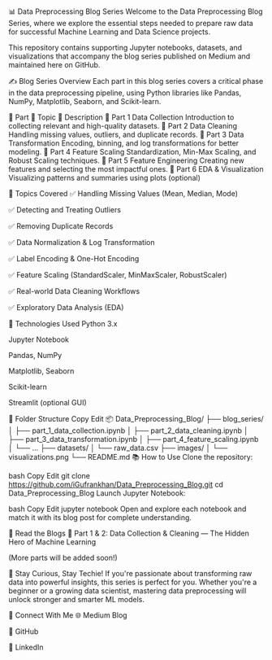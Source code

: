 📊 Data Preprocessing Blog Series
Welcome to the Data Preprocessing Blog Series, where we explore the essential steps needed to prepare raw data for successful Machine Learning and Data Science projects.

This repository contains supporting Jupyter notebooks, datasets, and visualizations that accompany the blog series published on Medium and maintained here on GitHub.

✍️ Blog Series Overview
Each part in this blog series covers a critical phase in the data preprocessing pipeline, using Python libraries like Pandas, NumPy, Matplotlib, Seaborn, and Scikit-learn.

🔢 Part	🧩 Topic	📌 Description
🔹 Part 1	Data Collection	Introduction to collecting relevant and high-quality datasets.
🔹 Part 2	Data Cleaning	Handling missing values, outliers, and duplicate records.
🔹 Part 3	Data Transformation	Encoding, binning, and log transformations for better modeling.
🔹 Part 4	Feature Scaling	Standardization, Min-Max Scaling, and Robust Scaling techniques.
🔹 Part 5	Feature Engineering	Creating new features and selecting the most impactful ones.
🔹 Part 6	EDA & Visualization	Visualizing patterns and summaries using plots (optional)

🧠 Topics Covered
✅ Handling Missing Values (Mean, Median, Mode)

✅ Detecting and Treating Outliers

✅ Removing Duplicate Records

✅ Data Normalization & Log Transformation

✅ Label Encoding & One-Hot Encoding

✅ Feature Scaling (StandardScaler, MinMaxScaler, RobustScaler)

✅ Real-world Data Cleaning Workflows

✅ Exploratory Data Analysis (EDA)

🐍 Technologies Used
Python 3.x

Jupyter Notebook

Pandas, NumPy

Matplotlib, Seaborn

Scikit-learn

Streamlit (optional GUI)

📂 Folder Structure
Copy
Edit
📦 Data_Preprocessing_Blog/
├── blog_series/
│   ├── part_1_data_collection.ipynb
│   ├── part_2_data_cleaning.ipynb
│   ├── part_3_data_transformation.ipynb
│   ├── part_4_feature_scaling.ipynb
│   └── ...
├── datasets/
│   └── raw_data.csv
├── images/
│   └── visualizations.png
└── README.md
📚 How to Use
Clone the repository:

bash
Copy
Edit
git clone https://github.com/iGufrankhan/Data_Preprocessing_Blog.git
cd Data_Preprocessing_Blog
Launch Jupyter Notebook:

bash
Copy
Edit
jupyter notebook
Open and explore each notebook and match it with its blog post for complete understanding.

📖 Read the Blogs
📝 Part 1 & 2: Data Collection & Cleaning — The Hidden Hero of Machine Learning

(More parts will be added soon!)

🚀 Stay Curious, Stay Techie!
If you're passionate about transforming raw data into powerful insights, this series is perfect for you. Whether you're a beginner or a growing data scientist, mastering data preprocessing will unlock stronger and smarter ML models.

🤝 Connect With Me
🌐 Medium Blog

🐙 GitHub

💼 LinkedIn



